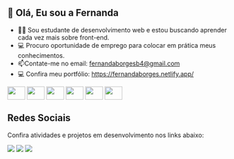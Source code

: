 ## 👋 Olá, Eu sou a Fernanda

- 👩‍🎓 Sou estudante de desenvolvimento web e estou buscando aprender cada vez mais sobre front-end.
- 💻 Procuro oportunidade de emprego para colocar em prática meus conhecimentos.
- 📫Contate-me no email: fernandaborgesb4@gmail.com
- 💻 Confira meu portfólio: https://fernandaborges.netlify.app/


<div style= "display: inline_block" >
<img src ="https://cdn.jsdelivr.net/gh/devicons/devicon/icons/html5/html5-original.svg" align="center" height="30" width="40"/>
<img src ="https://cdn.jsdelivr.net/gh/devicons/devicon/icons/css3/css3-original.svg" align="center" height="30" width="40"/>
<img src ="https://cdn.jsdelivr.net/gh/devicons/devicon/icons/javascript/javascript-original.svg" align="center" height="30" width="40"/>
<img src ="https://cdn.jsdelivr.net/gh/devicons/devicon/icons/nodejs/nodejs-original.svg" align="center" height="30" width="40"/>
<img src ="https://cdn.jsdelivr.net/gh/devicons/devicon/icons/postgresql/postgresql-original.svg" align="center" height="30" width="40"/>
<img src ="https://cdn.jsdelivr.net/gh/devicons/devicon/icons/vscode/vscode-original.svg" align="center" height="30" width="40"/>
</div>
<h2>Redes Sociais</h2>
<p>Confira atividades e projetos em desenvolvimento nos links abaixo:</p>
<div style= "display: inline-block" >
  <a href="https://codepen.io/fernanda-borg3s" target="_blank"><img src="https://img.shields.io/badge/Codepen-000000?style=for-the-badge&logo=codepen&logoColor=white"/></a>
  <a href="https://www.instagram.com/fernandab_code/" target="_blank"><img src="https://img.shields.io/badge/Instagram-E4405F?style=for-the-badge&logo=instagram&logoColor=white"/></a>
  <a href="https://www.linkedin.com/in/fernanda-borges-512b4a1b8/" target="_blank"><img src="https://img.shields.io/badge/LinkedIn-0077B5?style=for-the-badge&logo=linkedin&logoColor=white"/></a>

</div>
